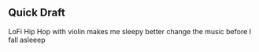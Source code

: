 <h2> Quick Draft </h2>
LoFi Hip Hop with violin
makes me sleepy
better change the music
before I fall asleeep
